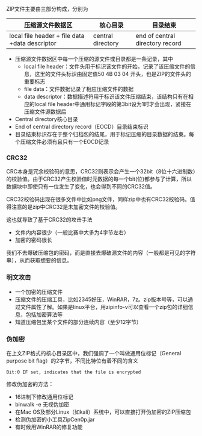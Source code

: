 ZIP文件主要由三部分构成，分别为

| 压缩源文件数据区                               | 核心目录          | 目录结束                        |
| ---------------------------------------------- | ----------------- | ------------------------------- |
| local file header + file data +data descriptor | central directory | end of central directory record |

* 压缩源文件数据区中每一个压缩的源文件或目录都是一条记录，其中
  * local file header：文件头用于标识该文件的开始，记录了该压缩文件的信息，这里的文件头标识由固定值50 4B 03 04 开头，也是ZIP的文件头的重要标志
  * file data：文件数据记录了相应压缩文件的数据
  * data descriptor：数据描述符用于标识该文件压缩结束，该结构只有在相应的local file header中通用标记字段的第3bit设为1时才会出现，紧接在压缩文件源数据后
* Central directory核心目录
* End of central directory record（EOCD）目录结束标识
* 目录结束标识存在于整个归档包的结尾，用于标记压缩的目录数据的结束。每个压缩文件必须有且只有一个EOCD记录

### CRC32

CRC本身是冗余校验码的意思，CRC32则表示会产生一个32bit（8位十六进制数）的校验值。由于CRC32产生校验值时元数据的每一个bit(位)都参与了计算，所以数据块中即使只有一位发生了变化，也会得到不同的CRC32值。

CRC32校验码出现在很多文件中比如png文件，同样zip中也有CRC32校验码。值得注意的是zip中CRC32是未加密文件的校验值。

这也就导致了基于CRC32的攻击手法

* 文件内内容很少（一般比赛中大多为4字节左右）
* 加密的密码很长

我们不去爆破压缩包的密码，而是直接去爆破源文件的内容（一般都是可见的字符串），从而获取想要的信息。

### 明文攻击

* 一个加密的压缩文件
* 压缩文件的压缩工具，比如2345好压，WinRAR，7z。zip版本号等，可以通过文件属性了解。如果是linux平台，用zipinfo-v可以查看一个zip包的详细信息，包括加密算法等
* 知道压缩包里某个文件的部分连续内容（至少12字节）

### 伪加密

在上文ZIP格式的核心目录区中，我们强调了一个叫做通用位标记（General purpose bit flag）的2字节，不同比特位有着不同的含义

```
Bit:0 IF set, indicates that the file is encrypted
```

修改伪加密的方法：

* 16进制下修改通用位标记
* binwalk -e 无视伪加密
* 在Mac OS及部分Linux（如kali）系统中，可以直接打开伪加密的ZIP压缩包
* 检测伪加密的小工具ZipCen0p.jar
* 有时候用WinRAR的修复功能

